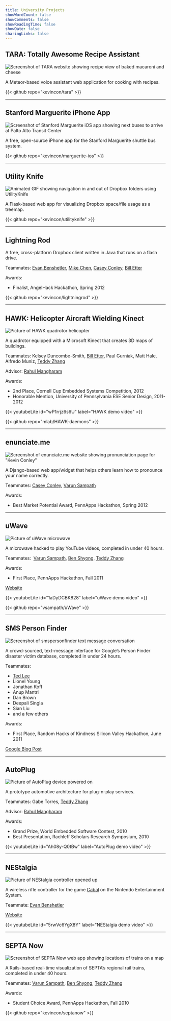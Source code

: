 ```yaml
---
title: University Projects
showWordCount: false
showComments: false
showReadingTime: false
showDate: false
sharingLinks: false
---
```


## TARA: Totally Awesome Recipe Assistant

![Screenshot of TARA website showing recipe view of baked macaroni and cheese](tara-screenshot.png)

A Meteor-based voice assistant web application for cooking with recipes.

{{< github repo="kevincon/tara" >}}

* * *

## Stanford Marguerite iPhone App

![Screenshot of Stanford Marguerite iOS app showing next buses to arrive at Palto Alto Transit Center](marguerite-screenshot.png)

A free, open-source iPhone app for the Stanford Marguerite shuttle bus system.

{{< github repo="kevincon/marguerite-ios" >}}

* * *

## Utility Knife

![Animated GIF showing navigation in and out of Dropbox folders using UtilityKnife](utilityknife-demo.gif)

A Flask-based web app for visualizing Dropbox space/file usage as a treemap.

{{< github repo="kevincon/utilityknife" >}}

* * *

## Lightning Rod

A free, cross-platform Dropbox client written in Java that runs on a flash drive.

Teammates: [Evan Benshetler](http://www.linkedin.com/pub/evan-benshetler/17/930/715), [Mike Chen](http://www.linkedin.com/in/mixaelchen), [Casey Conley](http://www.linkedin.com/pub/casey-conley/45/637/867), [Bill Etter](http://williametter.com)

Awards:

* Finalist, AngelHack Hackathon, Spring 2012

{{< github repo="kevincon/lightningrod" >}}

* * *

## HAWK: Helicopter Aircraft Wielding Kinect

![Picture of HAWK quadrotor helicopter](hawk-picture.jpg)

A quadrotor equipped with a Microsoft Kinect that creates 3D maps of buildings.

Teammates: Kelsey Duncombe-Smith, [Bill Etter](http://williametter.com), Paul Gurniak, Matt Hale, Alfredo Muniz, [Teddy Zhang](https://www.linkedin.com/in/ted-zhang-a854b129/)

Advisor: [Rahul Mangharam](http://www.seas.upenn.edu/~rahulm/)

Awards:

* 2nd Place, Cornell Cup Embedded Systems Competition, 2012
* Honorable Mention, University of Pennsylvania ESE Senior Design, 2011-2012

{{< youtubeLite id="wP1rrjz6s6U" label="HAWK demo video" >}}

{{< github repo="mlab/HAWK-daemons" >}}

* * *

## enunciate.me

![Screenshot of enunciate.me website showing pronunciation page for "Kevin Conley"](enunciate-screenshot.jpg)

A Django-based web app/widget that helps others learn how to pronounce your name correctly.

Teammates: [Casey Conley](http://www.linkedin.com/pub/casey-conley/45/637/867), [Varun Sampath](http://vsampath.com)

Awards:

* Best Market Potential Award, PennApps Hackathon, Spring 2012

* * *

## uWave

![Picture of uWave microwave](uwave-picture.jpg)

A microwave hacked to play YouTube videos, completed in under 40 hours.

Teammates:  [Varun Sampath](http://vsampath.com), [Ben Shyong](https://www.benshyong.com/), [Teddy Zhang](https://www.linkedin.com/in/ted-zhang-a854b129/)

Awards:

* First Place, PennApps Hackathon, Fall 2011

[Website](/uwave/)

{{< youtubeLite id="1aDyDCBK828" label="uWave demo video" >}}

{{< github repo="vsampath/uWave" >}}

* * *

## SMS Person Finder

![Screenshot of smspersonfinder text message conversation](smspersonfinder-screenshot.jpg)

A crowd-sourced, text-message interface for Google’s Person Finder disaster victim database, completed in under 24 hours.

Teammates:
* [Ted Lee](https://www.linkedin.com/in/tedleeprofile)
* Lionel Young
* Jonathan Koff
* Anup Mantri
* Dan Brown
* Deepali Singla
* Sian Liu
* and a few others

Awards:

* First Place, Random Hacks of Kindness Silicon Valley Hackathon, June 2011

[Google Blog Post](https://googleblog.blogspot.com/2011/06/thousands-of-hackers-for-good-build.html)

* * *

## AutoPlug

![Picture of AutoPlug device powered on](autoplug-picture.jpg)

A prototype automotive architecture for plug-n-play services.

Teammates: Gabe Torres, [Teddy Zhang](https://www.linkedin.com/in/ted-zhang-a854b129/)

Advisor: [Rahul Mangharam](http://www.seas.upenn.edu/~rahulm/)

Awards:

* Grand Prize, World Embedded Software Contest, 2010
* Best Presentation, Rachleff Scholars Research Symposium, 2010

{{< youtubeLite id="Ah08y-Q0tBw" label="AutoPlug demo video" >}}

* * *

## NEStalgia

![Picture of NEStalgia controller opened up](nestalgia-picture.jpg)

A wireless rifle controller for the game [Cabal](http://en.wikipedia.org/wiki/Cabal_(video_game)) on the Nintendo Entertainment System.

Teammate: [Evan Benshetler](http://www.linkedin.com/pub/evan-benshetler/17/930/715)

[Website](https://www.cabalcontroller.blogspot.com)

{{< youtubeLite id="5rwVc6YgX8Y" label="NEStalgia demo video" >}}

* * *

## SEPTA Now

![Screenshot of SEPTA Now web app showing locations of trains on a map](septanow-screenshot.jpg)

A Rails-based real-time visualization of SEPTA’s regional rail trains, completed in under 40 hours.

Teammates: [Varun Sampath](http://vsampath.com), [Ben Shyong](https://www.benshyong.com/), [Teddy Zhang](https://www.linkedin.com/in/ted-zhang-a854b129/)

Awards:

* Student Choice Award, PennApps Hackathon, Fall 2010

{{< github repo="kevincon/septanow" >}}
